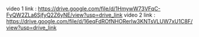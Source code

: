 
video 1 link : https://drive.google.com/file/d/1HmywW73VFqC-FyQW2ZLa6SjfyQ2Z6yNE/view?usp=drive_link
video 2 link : https://drive.google.com/file/d/16eqFdROfNHORerIw3KNTsVLUW7xU1C8F/view?usp=drive_link
